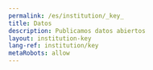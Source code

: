 ```yaml
---
permalink: /es/institution/_key_
title: Datos
description: Publicamos datos abiertos
layout: institution-key
lang-ref: institution/key
metaRobots: allow
---
```


